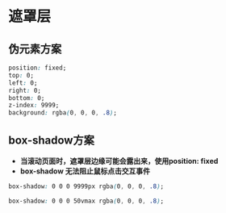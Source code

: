 # 遮罩层

## 伪元素方案

```css
position: fixed;
top: 0;
left: 0;
right: 0;
bottom: 0;
z-index: 9999;
background: rgba(0, 0, 0, .8);
```

## box-shadow方案
- **当滚动页面时，遮罩层边缘可能会露出来，使用position: fixed**
- **box-shadow 无法阻止鼠标点击交互事件**
```css
box-shadow: 0 0 0 9999px rgba(0, 0, 0, .8);

box-shadow: 0 0 0 50vmax rgba(0, 0, 0, .8);
```
